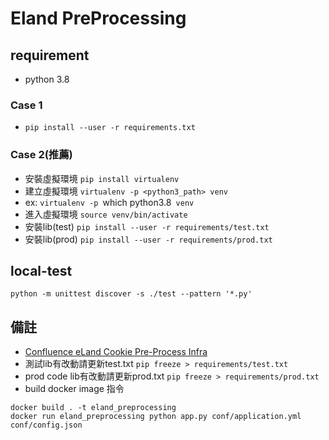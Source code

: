 # Eland PreProcessing

## requirement

- python 3.8

### Case 1
- `pip install --user -r requirements.txt`

### Case 2(推薦)
- 安裝虛擬環境 `pip install virtualenv`
- 建立虛擬環境 `virtualenv -p <python3_path> venv`
- ex: `virtualenv -p `which python3.8` venv`
- 進入虛擬環境 `source venv/bin/activate`
- 安裝lib(test) `pip install --user -r requirements/test.txt`
- 安裝lib(prod) `pip install --user -r requirements/prod.txt`

## local-test
```
python -m unittest discover -s ./test --pattern '*.py'
```

## 備註
- [Confluence eLand Cookie Pre-Process Infra](http://confluence.vpon.com/display/ADPTM/202101+-+eLand+Cookie+Pre-Process+Infra)
- 測試lib有改動請更新test.txt
`pip freeze > requirements/test.txt`
- prod code lib有改動請更新prod.txt
`pip freeze > requirements/prod.txt`
- build docker image 指令
```
docker build . -t eland_preprocessing
docker run eland_preprocessing python app.py conf/application.yml conf/config.json
```